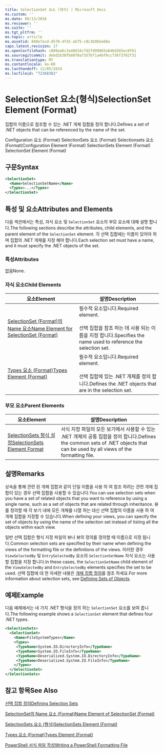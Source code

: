 ```yaml
---
title: SelectionSet 요소 (형식) | Microsoft Docs
ms.custom: ''
ms.date: 09/13/2016
ms.reviewer: ''
ms.suite: ''
ms.tgt_pltfrm: ''
ms.topic: article
ms.assetid: 848e7acd-d578-4fd1-a575-c0c3b9b5e68a
caps.latest.revision: 17
ms.openlocfilehash: c809aa6c3a40d16cfd2fd99065a846d265ec0f61
ms.sourcegitcommit: debd2b38fb8070a7357bf1a4bf9cc736f3702f31
ms.translationtype: MT
ms.contentlocale: ko-KR
ms.lasthandoff: 12/05/2019
ms.locfileid: "72368382"
---
```

# <a name="selectionset-element-format"></a><span data-ttu-id="2955c-102">SelectionSet 요소(형식)</span><span class="sxs-lookup"><span data-stu-id="2955c-102">SelectionSet Element (Format)</span></span>

<span data-ttu-id="2955c-103">집합의 이름으로 참조할 수 있는 .NET 개체 집합을 정의 합니다.</span><span class="sxs-lookup"><span data-stu-id="2955c-103">Defines a set of .NET objects that can be referenced by the name of the set.</span></span>

<span data-ttu-id="2955c-104">Configuration 요소 (Format) SelectionSets 요소 (Format) Selectionsets 요소 (Format)</span><span class="sxs-lookup"><span data-stu-id="2955c-104">Configuration Element (Format) SelectionSets Element (Format) SelectionSet Element (Format)</span></span>

## <a name="syntax"></a><span data-ttu-id="2955c-105">구문</span><span class="sxs-lookup"><span data-stu-id="2955c-105">Syntax</span></span>

```xml
<SelectionSet>
  <Name>SelectionSetName</Name>
  <Types>...</Types>
</SelectionSet>
```

## <a name="attributes-and-elements"></a><span data-ttu-id="2955c-106">특성 및 요소</span><span class="sxs-lookup"><span data-stu-id="2955c-106">Attributes and Elements</span></span>

<span data-ttu-id="2955c-107">다음 섹션에서는 특성, 자식 요소 및 `SelectionSet` 요소의 부모 요소에 대해 설명 합니다.</span><span class="sxs-lookup"><span data-stu-id="2955c-107">The following sections describe the attributes, child elements, and the parent element of the `SelectionSet` element.</span></span> <span data-ttu-id="2955c-108">각 선택 집합에는 이름이 있어야 하며 집합의 .NET 개체를 지정 해야 합니다.</span><span class="sxs-lookup"><span data-stu-id="2955c-108">Each selection set must have a name, and it must specify the .NET objects of the set.</span></span>

### <a name="attributes"></a><span data-ttu-id="2955c-109">특성</span><span class="sxs-lookup"><span data-stu-id="2955c-109">Attributes</span></span>

<span data-ttu-id="2955c-110">없음</span><span class="sxs-lookup"><span data-stu-id="2955c-110">None.</span></span>

### <a name="child-elements"></a><span data-ttu-id="2955c-111">자식 요소</span><span class="sxs-lookup"><span data-stu-id="2955c-111">Child Elements</span></span>

|<span data-ttu-id="2955c-112">요소</span><span class="sxs-lookup"><span data-stu-id="2955c-112">Element</span></span>|<span data-ttu-id="2955c-113">설명</span><span class="sxs-lookup"><span data-stu-id="2955c-113">Description</span></span>|
|-------------|-----------------|
|[<span data-ttu-id="2955c-114">SelectionSet (Format)의 Name 요소</span><span class="sxs-lookup"><span data-stu-id="2955c-114">Name Element for SelectionSet (Format)</span></span>](./name-element-for-selectionset-format.md)|<span data-ttu-id="2955c-115">필수적 요소입니다.</span><span class="sxs-lookup"><span data-stu-id="2955c-115">Required element.</span></span><br /><br /> <span data-ttu-id="2955c-116">선택 집합을 참조 하는 데 사용 되는 이름을 지정 합니다.</span><span class="sxs-lookup"><span data-stu-id="2955c-116">Specifies the name used to reference the selection set.</span></span>|
|[<span data-ttu-id="2955c-117">Types 요소 (Format)</span><span class="sxs-lookup"><span data-stu-id="2955c-117">Types Element (Format)</span></span>](./types-element-for-selectionset-format.md)|<span data-ttu-id="2955c-118">필수적 요소입니다.</span><span class="sxs-lookup"><span data-stu-id="2955c-118">Required element.</span></span><br /><br /> <span data-ttu-id="2955c-119">선택 집합에 있는 .NET 개체를 정의 합니다.</span><span class="sxs-lookup"><span data-stu-id="2955c-119">Defines the .NET objects that are in the selection set.</span></span>|

### <a name="parent-elements"></a><span data-ttu-id="2955c-120">부모 요소</span><span class="sxs-lookup"><span data-stu-id="2955c-120">Parent Elements</span></span>

|<span data-ttu-id="2955c-121">요소</span><span class="sxs-lookup"><span data-stu-id="2955c-121">Element</span></span>|<span data-ttu-id="2955c-122">설명</span><span class="sxs-lookup"><span data-stu-id="2955c-122">Description</span></span>|
|-------------|-----------------|
|[<span data-ttu-id="2955c-123">SelectionSets 형식 설정</span><span class="sxs-lookup"><span data-stu-id="2955c-123">SelectionSets Element Format</span></span>](./selectionsets-element-format.md)|<span data-ttu-id="2955c-124">서식 지정 파일의 모든 보기에서 사용할 수 있는 .NET 개체의 공통 집합을 정의 합니다.</span><span class="sxs-lookup"><span data-stu-id="2955c-124">Defines the common sets of .NET objects that can be used by all views of the formatting file.</span></span>|

## <a name="remarks"></a><span data-ttu-id="2955c-125">설명</span><span class="sxs-lookup"><span data-stu-id="2955c-125">Remarks</span></span>

<span data-ttu-id="2955c-126">상속을 통해 관련 된 개체 집합과 같이 단일 이름을 사용 하 여 참조 하려는 관련 개체 집합이 있는 경우 선택 집합을 사용할 수 있습니다.</span><span class="sxs-lookup"><span data-stu-id="2955c-126">You can use selection sets when you have a set of related objects that you want to reference by using a single name, such as a set of objects that are related through inheritance.</span></span> <span data-ttu-id="2955c-127">뷰를 정의할 때 각 보기 내에 모든 개체를 나열 하는 대신 선택 집합의 이름을 사용 하 여 개체 집합을 지정할 수 있습니다.</span><span class="sxs-lookup"><span data-stu-id="2955c-127">When defining your views, you can specify the set of objects by using the name of the selection set instead of listing all the objects within each view.</span></span>

<span data-ttu-id="2955c-128">일반 선택 집합은 형식 지정 파일의 뷰나 뷰의 정의를 정의할 때 이름으로 지정 됩니다.</span><span class="sxs-lookup"><span data-stu-id="2955c-128">Common selection sets are specified by their name when defining the views of the formatting file or the definitions of the views.</span></span> <span data-ttu-id="2955c-129">이러한 경우 `ViewSelectedBy` 및 `EntrySelectedBy` 요소의 `SelectionSetName` 자식 요소는 사용할 집합을 지정 합니다.</span><span class="sxs-lookup"><span data-stu-id="2955c-129">In these cases, the `SelectionSetName` child element of the `ViewSelectedBy` and `EntrySelectedBy` elements specifies the set to be used.</span></span> <span data-ttu-id="2955c-130">선택 집합에 대 한 자세한 내용은 [개체 집합 정의](./defining-selection-sets.md)를 참조 하세요.</span><span class="sxs-lookup"><span data-stu-id="2955c-130">For more information about selection sets, see [Defining Sets of Objects](./defining-selection-sets.md).</span></span>

## <a name="example"></a><span data-ttu-id="2955c-131">예제</span><span class="sxs-lookup"><span data-stu-id="2955c-131">Example</span></span>

<span data-ttu-id="2955c-132">다음 예제에서는 네 가지 .NET 형식을 정의 하는 `SelectionSet` 요소를 보여 줍니다.</span><span class="sxs-lookup"><span data-stu-id="2955c-132">The following example shows a `SelectionSet` element that defines four .NET types.</span></span>

```xml
<SelectionSets>
  <SelectionSet>
    <Name>FileSystemTypes</Name>
    <Types>
     <TypeName>System.IO.DirectoryInfo</TypeName>
     <TypeName>System.IO.FileInfo</TypeName>
     <TypeName>Deserialized.System.IO.DirectoryInfo</TypeName>
     <TypeName>Deserialized.System.IO.FileInfo</TypeName>
    </Types>
  </SelectionSet>
</SelectionSets>
```

## <a name="see-also"></a><span data-ttu-id="2955c-133">참고 항목</span><span class="sxs-lookup"><span data-stu-id="2955c-133">See Also</span></span>

[<span data-ttu-id="2955c-134">선택 집합 정의</span><span class="sxs-lookup"><span data-stu-id="2955c-134">Defining Selection Sets</span></span>](./defining-selection-sets.md)

[<span data-ttu-id="2955c-135">SelectionSet의 Name 요소 (Format)</span><span class="sxs-lookup"><span data-stu-id="2955c-135">Name Element of SelectionSet (Format)</span></span>](./name-element-for-selectionset-format.md)

[<span data-ttu-id="2955c-136">SelectionSets 요소 (형식)</span><span class="sxs-lookup"><span data-stu-id="2955c-136">SelectionSets Element (Format)</span></span>](./selectionsets-element-format.md)

[<span data-ttu-id="2955c-137">Types 요소 (Format)</span><span class="sxs-lookup"><span data-stu-id="2955c-137">Types Element (Format)</span></span>](./types-element-for-selectionset-format.md)

[<span data-ttu-id="2955c-138">PowerShell 서식 파일 작성</span><span class="sxs-lookup"><span data-stu-id="2955c-138">Writing a PowerShell Formatting File</span></span>](./writing-a-powershell-formatting-file.md)
